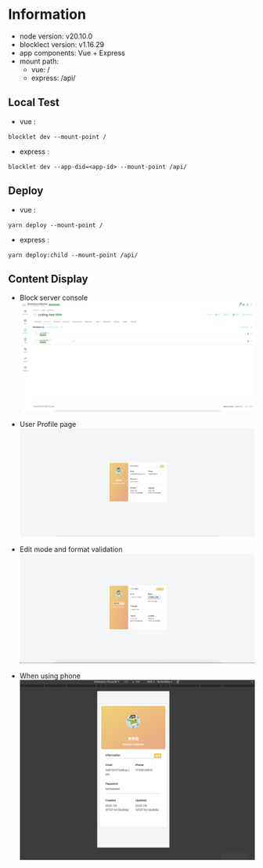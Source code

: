 # Information
* node version: v20.10.0
* blocklect version: v1.16.29
* app components: Vue + Express 
* mount path: 
  - vue: /
  - express: /api/

## Local Test
* vue :  
```
blocklet dev --mount-point /
```
* express : 
```
blocklet dev --app-did=<app-id> --mount-point /api/
```

## Deploy
* vue :  
```
yarn deploy --mount-point /
```
* express : 
```
yarn deploy:child --mount-point /api/
```

## Content Display
* Block server console
![console](images/screenshot-1.png)

* User Profile page
![userProfile](images/screenshot-2.png)

* Edit mode and format validation
![validation](images/screenshot-3.png)

* When using phone
![phone](images/screenshot-4.png)

